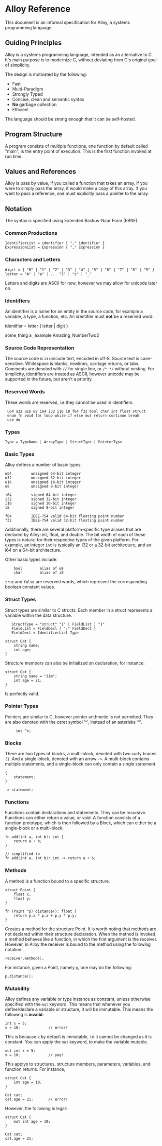 # Alloy Reference
This document is an informal specification for Alloy, a systems programming language.

## Guiding Principles
Alloy is a systems programming language, intended as an alternative to C. It's main purpose is to modernize C, without
deviating from C's original goal of simplicity. 

The design is motivated by the following:

* Fast
* Multi-Paradigm
* Strongly Typed
* Concise, clean and semantic syntax
* **No** garbage collection
* Efficient

The language should be strong enough that it can be self-hosted.

## Program Structure
A program consists of multiple functions, one function by default called "main", is the entry point of execution. This is
the first function invoked at run time.

## Values and References
Alloy is pass by value, if you called a function that takes an array, if you were to simply pass the array,
it would make a copy of this array. If you want to pass a reference, one must explicitly pass a pointer to the array.

## Notation
The syntax is specified using Extended Backus-Naur Form (EBNF).

### Common Productions

    IdentifierList = identifier { "," identifier }
    ExpressionList = Expression { "," Expression }

### Characters and Letters

    digit = { "0" | "1" | "2" | "3" | "4" | "5" | "6" | "7" | "8" | "9" }
    letter = "A" | "a" | ... "Z" | "z" | "_" 

Letters and digits are ASCII for now, however we may allow for unicode later on.

### Identifiers
An identifier is a name for an entity in the source code, for example a variable, a type, a function, etc. An identifier must **not** be
a reserved word.

  identifier = letter { letter | digit }

  some_thing
  a
  _example
  Amazing_NumberTwo2

### Source Code Representation
The source code is in unicode text, encoded in utf-8. Source text is case-sensitive. Whitespace is blanks,
newlines, carriage returns, or tabs. Comments are denoted with `//` for single line, or `/* */` without nesting.
For simplicity, identifiers are treated as ASCII, however unicode may be supported in the future, but aren't a priority.

### Reserved Words
These words are reserved, i.e they cannot be used in identifiers.
     
     u64 u32 u16 u8 i64 i32 i16 i8 f64 f32 bool char int float struct
     enum fn void for loop while if else mut return continue break
     use do 

### Types

    Type = TypeName | ArrayType | StructType | PointerType

### Basic Types
Alloy defines a number of basic types. 

	u64         unsigned 64-bit integer
	u32         unsigned 32-bit integer
	u16         unsigned 16-bit integer
	u8          unsigned 8-bit integer
	
	i64         signed 64-bit integer
	i32         signed 32-bit integer
	i16         signed 16-bit integer
	i8          signed 8-bit integer
	
	f64         IEEE-754 valid 64-bit floating point number
	f32         IEEE-754 valid 32-bit floating point number

Additionally, there are several platform-specific type aliases that are declared by Alloy: int, float, and double. The bit width of each of these types is natural for their respective types of the given
platform. For example, an integer `int` is typically an i32 or a 32-bit architecture, and an i64 on a 64-bit architecture.

Other basic types include:
	
        bool        alias of u8
        char        alias of i8

`true` and `false` are reserved words, which represent the corresponding boolean constant values.

### Struct Types
Struct types are similar to C structs. Each member in a struct represents a variable within the data structure.

       StructType = "struct" "{" [ FieldList ] "}"
       FieldList = FieldDecl { ";" FieldDecl }
       FieldDecl = IdentifierList Type       

	struct Cat {
		string name;
		int age;
	}
	
Structure members can also be initialized on declaration, for instance:

	struct Cat {
		string name = "Jim";
		int age = 21;
	}
	
Is perfectly valid.
	
### Pointer Types
Pointers are similar to C, however pointer arithmetic is not permitted. They are also denoted with the caret symbol '^', instead of an asterisks '*'.

         int ^x;
	
### Blocks
There are two types of blocks, a multi-block, denoted with two curly braces `{}`. And a single-block, denoted with an arrow `->`. A multi-block contains multiple statements, and a single-block can only contain a single statement.

	{
		statement;
	}
	
	-> statement;
	
### Functions
Functions contain declarations and statements. They can be recursive. Functions can either return a value, or void. A function consists of a function prototype, which is then followed by a Block, which can either be a single-block or a multi-block.

	fn add(int a, int b): int {
		return a + b;
	}
	
	// simplified to
	fn add(int a, int b): int -> return a + b;
	
### Methods
A method is a function bound to a specific structure.

	struct Point {
		float x;
		float y;
	}
	
	fn (Point ^p) distance(): float {
		return p.x * p.x + p.y * p.y;
	}
	
Creates a method for the structure Point. It is worth noting that methods are not declared within their structure declaration. When the method is invoked, a method behaves like a function, in which the first argument is the receiver. However, in Alloy the receiver is bound to the method using the following notation:

	receiver.method();
	
For instance, given a Point, namely `p`, one may do the following:

	p.distance();

### Mutability
Alloy defines any variable or type instance as constant, unless otherwise specified with the `mut` keyword. This means that whenever you define/declare a variable or structure, it will be immutable. This means the following is **invalid**:

	int x = 5;
	x = 10; 			// error! 
	
This is because `x` by default is immutable, i.e it cannot be changed as it is constant. You can apply the `mut` keyword, to make the variable mutable.

	mut int x = 5;
	x = 10; 			// yay!
	
This applys to structures, structure members, parameters, variables, and function returns. For instance,

	struct Cat {
		int age = 10;
	}
	
	Cat cat;
	cat.age = 21;		// error!
	
However, the following is legal:

	struct Cat {
		mut int age = 10;
	}
	
	Cat cat;
	cat.age = 21;
